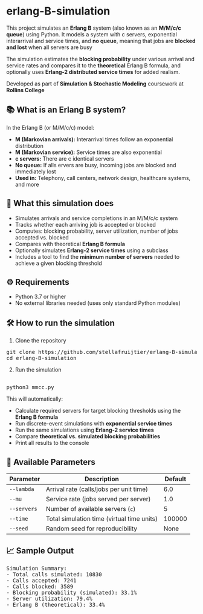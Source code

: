 # erlang-B-simulation

This project simulates an **Erlang B** system (also known as an **M/M/c/c queue**) using Python. It models a system with c servers, exponential interarrival and service times, and **no queue**, meaning that jobs are **blocked and lost** when all servers are busy

The simulation estimates the **blocking probability** under various arrival and service rates and compares it to the **theoretical** Erlang B formula, and optionally uses **Erlang-2 distributed service times** for added realism.

Developed as part of **Simulation & Stochastic Modeling** coursework at **Rollins College**


## 📚 What is an Erlang B system?

In the Erlang B (or M/M/c/c) model:
- **M (Markovian arrivals):** Interarrival times follow an exponential distribution
- **M (Markovian service):** Service times are also exponential
- **c servers:** There are c identical servers
- **No queue:** If alls ervers are busy, incoming jobs are blocked and immediately lost
- **Used in:** Telephony, call centers, network design, healthcare systems, and more


## 🧠 What this simulation does

- Simulates arrivals and service completions in an M/M/c/c system
- Tracks whether each arriving job is accepted or blocked
- Computes: blocking probability, server utilization, number of jobs accepted vs. blocked
- Compares with theoretical **Erlang B formula**
- Optionally simulates **Erlang-2 service times** using a subclass
- Includes a tool to find the **minimum number of servers** needed to achieve a given blocking threshold


## ⚙️ Requirements

- Python 3.7 or higher
- No external libraries needed (uses only standard Python modules)


## 🛠️ How to run the simulation

1. Clone the repository

<pre>
git clone https://github.com/stellafruijtier/erlang-B-simulation.git
cd erlang-B-simulation 
</pre>

2. Run the simulation

<pre> 
python3 mmcc.py 
</pre>

This will automatically:
- Calculate required servers for target blocking thresholds using the **Erlang B formula**
- Run discrete-event simulations with **exponential service times**
- Run the same simulations using **Erlang-2 service times**
- Compare **theoretical vs. simulated blocking probabilities**
- Print all results to the console


## 🧩 Available Parameters

| Parameter   | Description                                | Default |
|------------|--------------------------------------------|---------|
| `--lambda`  | Arrival rate (calls/jobs per unit time)    | 6.0     |
| `--mu`      | Service rate (jobs served per server)      | 1.0     |
| `--servers` | Number of available servers (`c`)          | 5       |
| `--time`    | Total simulation time (virtual time units) | 100000  |
| `--seed`    | Random seed for reproducibility            | None    |



## 📈 Sample Output

<pre>
Simulation Summary:
- Total calls simulated: 10830
- Calls accepted: 7241
- Calls blocked: 3589
- Blocking probability (simulated): 33.1%
- Server utilization: 79.4%
- Erlang B (theoretical): 33.4%
</pre>
